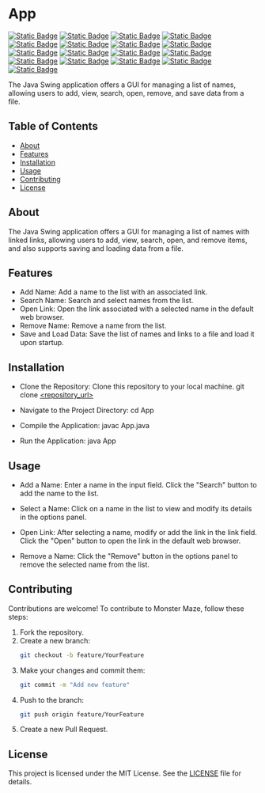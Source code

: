 # App

[![Static Badge](https://img.shields.io/badge/javax.swing.*-blue)](https://mvnrepository.com/artifact/javax.swing.*)
[![Static Badge](https://img.shields.io/badge/java.awt.*-gray)](https://mvnrepository.com/artifact/java.awt.*)
[![Static Badge](https://img.shields.io/badge/java.awt.event.ActionEvent-blue)](https://mvnrepository.com/artifact/java.awt.event.ActionEvent)
[![Static Badge](https://img.shields.io/badge/java.awt.event.ActionListener-purple)](https://mvnrepository.com/artifact/java.awt.event.ActionListener)
[![Static Badge](https://img.shields.io/badge/java.io.BufferedWriter-pink)](https://mvnrepository.com/artifact/java.io.BufferedWriter)
[![Static Badge](https://img.shields.io/badge/java.io.FileWriter-orange)](https://mvnrepository.com/artifact/java.io.FileWriter)
[![Static Badge](https://img.shields.io/badge/java.io.IOException-yellow)](https://mvnrepository.com/artifact/java.io.IOException)
[![Static Badge](https://img.shields.io/badge/java.net.URI-pink)](https://mvnrepository.com/artifact/java.net.URI)
[![Static Badge](https://img.shields.io/badge/javax.swing.event.DocumentListener-black)](https://mvnrepository.com/artifact/javax.swing.event.DocumentListener)
[![Static Badge](https://img.shields.io/badge/javax.swing.event.ListSelectionEvent-gray)](https://mvnrepository.com/artifact/javax.swing.event.ListSelectionEvent)
[![Static Badge](https://img.shields.io/badge/javax.swing.event.ListSelectionListener-black)](https://mvnrepository.com/artifact/javax.swing.event.ListSelectionListener)
[![Static Badge](https://img.shields.io/badge/java.nio.file.Files-black)](https://mvnrepository.com/artifact/java.nio.file.Files)
[![Static Badge](https://img.shields.io/badge/java.nio.file.Paths-brown)](https://mvnrepository.com/artifact/java.nio.file.Paths)
[![Static Badge](https://img.shields.io/badge/java.util.ArrayList-green)](https://mvnrepository.com/artifact/java.util.ArrayList)
[![Static Badge](https://img.shields.io/badge/java.util.HashMap-purple)](https://mvnrepository.com/artifact/java.util.HashMap)
[![Static Badge](https://img.shields.io/badge/java.util.List-pink)](https://mvnrepository.com/artifact/java.util.List)
[![Static Badge](https://img.shields.io/badge/java.util.Map-red)](https://mvnrepository.com/artifact/java.util.Map)


The Java Swing application offers a GUI for managing a list of names, allowing users to add, view, search, open, remove, and save data from a file.

## Table of Contents

- [About](#about)
- [Features](#features)
- [Installation](#installation)
- [Usage](#usage)
- [Contributing](#contributing)
- [License](#license)

## About

The Java Swing application offers a GUI for managing a list of names with linked links, allowing users to add, view, search, open, and remove items, and also supports saving and loading data from a file.

## Features
- Add Name: Add a name to the list with an associated link.
- Search Name: Search and select names from the list.
- Open Link: Open the link associated with a selected name in the default web browser.
- Remove Name: Remove a name from the list.
- Save and Load Data: Save the list of names and links to a file and load it upon startup.

## Installation

- Clone the Repository: Clone this repository to your local machine.
git clone [<repository_url>](https://github.com/Statute8234/App.git)

- Navigate to the Project Directory:
cd App

- Compile the Application:
javac App.java

- Run the Application:
java App

## Usage

- Add a Name:
Enter a name in the input field.
Click the "Search" button to add the name to the list.

- Select a Name:
Click on a name in the list to view and modify its details in the options panel.

- Open Link:
After selecting a name, modify or add the link in the link field.
Click the "Open" button to open the link in the default web browser.

- Remove a Name:
Click the "Remove" button in the options panel to remove the selected name from the list.

## Contributing

Contributions are welcome! To contribute to Monster Maze, follow these steps:

1. Fork the repository.
2. Create a new branch:
   ```bash
   git checkout -b feature/YourFeature
   ```
3. Make your changes and commit them:
   ```bash
   git commit -m "Add new feature"
   ```
4. Push to the branch:
   ```bash
   git push origin feature/YourFeature
   ```
5. Create a new Pull Request.

## License

This project is licensed under the MIT License. See the [LICENSE](LICENSE) file for details.
